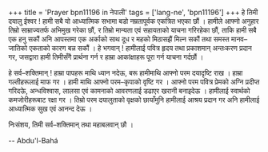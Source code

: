 +++
title = 'Prayer bpn11196 in नेपाली'
tags = ['lang-ne', 'bpn11196']
+++
हे तिमी दयालु ईश्वर ! हामी सबै यो आध्यात्मिक सभामा बडो नम्रतापूर्वक एकत्रित भएका छौं । हामीले आफ्नो अनुहार तिम्रो साम्राज्यतर्फ अभिमुख गरेका छौं, र तिम्रो मान्यता एवं सहायताको याचना गरिरहेका छौं, ताकि हामी सबै एक हनु सकौं अनि आपस्तमा एक अर्काको साथ दूध र महको मिठासझैं मिल्न सकौं तथा समस्त मानव– जातिको एकताको कारण बन्न सकौं । हे भगवान् ! हामीलाई पवित्र हृदय तथा प्रकाशमान् अन्तःकरण प्रदान गर, जसद्वारा हामी तिमीसँगै प्रार्थना गर्न र हाम्रा आकांक्षाहरू पूरा गर्न याचना गर्दछौं । 

हे सर्व–शक्तिमान् ! हाम्रा पापहरू माथि ध्यान नदेऊ, बरू हामीमाथि आफ्नो परम दयादृष्टि राख । हाम्रा गल्तीहरूलाई माफ गर । हामी माथि आफ्नो परम–कृपाको वृष्टि गर । आफ्नो परम पवित्र प्रेमको अग्नि प्रदीप्त गरिदऊे, अन्धविश्वास, लालसा एवं कामनाको आवरणलाई डढाएर खरानी बनाइदेऊ । हामीलाई स्वार्थको कमजोरीहरूबाट रक्षा गर । तिम्रो परम दयालुताको वृक्षको छायाँमुनि हामीलाई आश्रय प्रदान गर अनि हामीलाई आध्यात्मिक सुख एवं आनन्द देऊ । 

निःसंशय, तिमी सर्व–शक्तिमान् तथा महाबलवान् छौ ।

-- Abdu'l-Bahá
